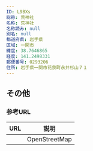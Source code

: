 ```yaml
---
ID: L9BXs
総称: 荒神社
名称: 荒神社
名称読み: null
別名: null
都道府県: 岩手県
区域: 一関市
緯度: 38.7646865
経度: 141.2498331
郵便番号: 0293206
住所: 岩手県一関市花泉町永井杉山７１
---
```


## その他

### 参考URL

| URL | 説明          |
| --- | ------------- |
|     | OpenStreetMap |
